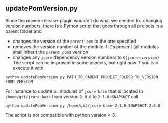 ## updatePomVersion.py
Since the maven-release-plugin wouldn't do what we needed for changing version numbers, there is a Python script that goes through all projects in a parent folder and
* changes the version of the `parent pom` to the one specified
* removes the version number of the module if it's present (all modules shall inherit the `parent pom`s version
* changes any `jcore` dependency version numbers to `${jcore-version}`
The script can be improved in some aspects, but right now if you can execute it with
```
python updatePomVersion.py PATH_TO_PARENT_PROJECT_FOLDER TO_VERSION FROM_VERSION
```
For instance to update all modules of `jcore-base` that is located in `/home/git/jcore-base` from version `2.0.0` to `2.1.0-SNAPSHOT` call
```
python updatePomVersion.py /home/git/jcore-base 2.1.0-SNAPSHOT 2.0.0
```
The script is not compatible with python version < 3.
